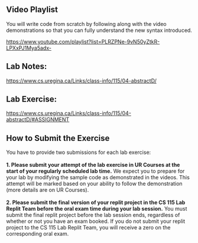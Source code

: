 ## Video Playlist
You will write code from scratch by following along with the video demonstrations so that you can fully understand the new syntax introduced.

https://www.youtube.com/playlist?list=PLRZPNe-9vN50yZtkR-LPXxPJ1Mya5adx-

## Lab Notes:
https://www.cs.uregina.ca/Links/class-info/115/04-abstractD/

## Lab Exercise:
https://www.cs.uregina.ca/Links/class-info/115/04-abstractD/#ASSIGNMENT

## How to Submit the Exercise
You have to provide two submissions for each lab exercise: 
<br>
<br>
**1. Please submit your attempt of the lab exercise in UR Courses at the start of your regularly scheduled lab time.** We expect you to prepare for your lab by modifying the sample code as demonstrated in the videos. This attempt will be marked based on your ability to follow the demonstration (more details are on UR Courses).
<br>
<br>
**2. Please submit the final version of your replit project in the CS 115 Lab Replit Team before the oral exam time during your lab session.** You must submit the final replit project before the lab session ends, regardless of whether or not you have an exam booked. If you do not submit your replit project to the CS 115 Lab Replit Team, you will receive a zero on the corresponding oral exam.
